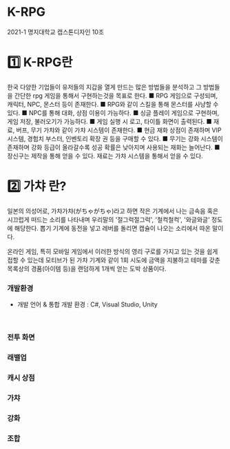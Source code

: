 # K-RPG
2021-1 명지대학교 캡스톤디자인 10조 

# 1️⃣ K-RPG란
한국 다양한 기업들이 유저들의 지갑을 열게 만드는 많은 방법들을 분석하고 그 방법들을 간단한 rpg 게임을 통해서 구현하는것을 목표로 한다.
■ RPG 게임으로 구성되며, 캐릭터, NPC, 몬스터 등이 존재한다.
■ RPG와 같이 스킬을 통해 몬스터를 사냥할 수 있다.
■ NPC를 통해 대화, 상점 이용이 가능하다.
■ 싱글 플레이 게임으로 구현하며, 게임 저장, 불러오기가 가능하다.
■ 게임 실행 시 로고, 타이틀 화면이 출력된다.
■ 재료, 버프, 무기 가챠와 같이 가챠 시스템이 존재한다.
■ 현금 재화 상점이 존재하며 VIP 시스템, 경험치 부스터, 인벤토리 확장 권 등을 구매할 수 있다.
■ 무기는 강화 시스템이 존재하며 강화 등급이 올라갈수록 성공 확률은 낮아지며 사용되는 재화는 늘어난다.
■ 장신구는 제작을 통해 얻을 수 있다. 재료는 가챠 시스템을 통해서 얻을 수 있다.

# 2️⃣ 가챠 란?
일본의 의성어로, 가챠가챠(がちゃがちゃ)라고 하면 작은 기계에서 나는 금속음 혹은 시끄럽게 떠드는 소리를 나타내며 우리말의 '절그럭절그럭', '철컥철컥', '와글와글' 정도에 해당한다. 뽑기 기계에 동전을 넣고 레버를 돌리면 캡슐이 나오는 소리에서 따온 말이다.

온라인 게임, 특히 모바일 게임에서 이러한 방식의 영리 구로를 가지고 있는 것을 쉽게 접할 수 있는데 모티브가 된 가챠 기계와 같이 1회 시도에 금액을 지불하고 테마를 갖춘 목록상의 경품(아이템 등)을 랜덤하게 1개씩 얻는 도박 상품이다.

### 개발환경
- 개발 언어 & 통합 개발 환경
  : C#, Visual Studio, Unity
  
</br>

### 전투 화면

### 래밸업

### 캐시 상점

### 가챠

### 강화

### 조합



</br>
</br>
